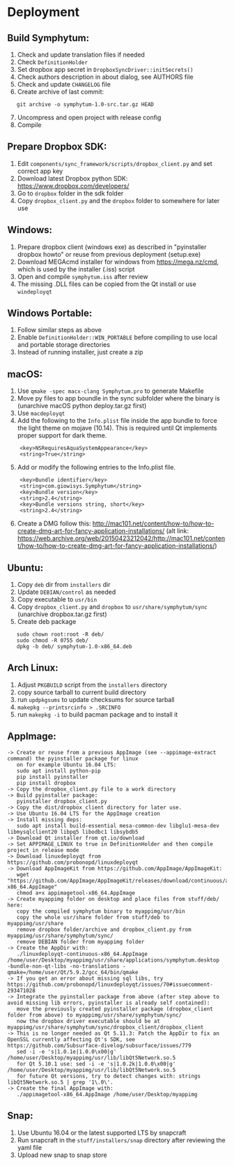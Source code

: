Deployment
==========

Build Symphytum:
----------------

1. Check and update translation files if needed
2. Check `DefinitionHolder`
3. Set dropbox app secret in `DropboxSyncDriver::initSecrets()`
4. Check authors description in about dialog, see AUTHORS file
5. Check and update `CHANGELOG` file
6. Create archive of last commit:
```
   git archive -o symphytum-1.0-src.tar.gz HEAD
```
7. Uncompress and open project with release config
8. Compile

Prepare Dropbox SDK:
----------------
1. Edit `components/sync_framework/scripts/dropbox_client.py`
   and set correct app key
2. Download latest Dropbox python SDK:
   https://www.dropbox.com/developers/
4. Go to `dropbox` folder in the sdk folder
5. Copy `dropbox_client.py` and the `dropbox` folder to somewhere for later use

Windows:
----------------
1. Prepare dropbox client (windows exe) as described in "pyinstaller dropbox howto" or reuse from previous deployment (setup.exe)
2. Download MEGAcmd installer for windows from https://mega.nz/cmd, which is used by the installer (.iss) script
3. Open and compile `symphytum.iss` after review
4. The missing .DLL files can be copied from the Qt install or use `windeployqt`

Windows Portable:
----------------
1. Follow similar steps as above
2. Enable `DefinitionHolder::WIN_PORTABLE` before compiling to use local and portable storage directories
3. Instead of running installer, just create a zip

macOS:
----------------
1. Use `qmake -spec macx-clang Symphytum.pro` to generate Makefile
2. Move py files to app boundle in the sync subfolder where the binary is (unarchive macOS python deploy.tar.gz first)
3. Use `macdeployqt`
4. Add the following to the `Info.plist` file inside the app bundle to force the light theme on mojave (10.14). This is required until Qt implements proper support for dark theme.
```
    <key>NSRequiresAquaSystemAppearance</key>
    <string>True</string>
```
5. Add or modify the following entries to the Info.plist file.
```
    <key>Bundle identifier</key>
    <string>com.giowisys.Symphytum</string>
    <key>Bundle version</key>
    <string>2.4</string>
    <key>Bundle versions string, short</key>
    <string>2.4</string>
```
6. Create a DMG follow this: http://mac101.net/content/how-to/how-to-create-dmg-art-for-fancy-application-installations/
   (alt link: https://web.archive.org/web/20150423212042/http://mac101.net/content/how-to/how-to-create-dmg-art-for-fancy-application-installations/)

Ubuntu:
----------------
1. Copy `deb` dir from `installers` dir
2. Update `DEBIAN/control` as needed
3. Copy executable to `usr/bin`
4. Copy `dropbox_client.py` and `dropbox` to `usr/share/symphytum/sync` (unarchive dropbox.tar.gz first)
5. Create deb package
```
   sudo chown root:root -R deb/
   sudo chmod -R 0755 deb/
   dpkg -b deb/ symphytum-1.0-x86_64.deb
```

Arch Linux:
----------------
1. Adjust `PKGBUILD` script from the `installers` directory
2. copy source tarball to current build directory
3. run `updpkgsums` to update checksums for source tarball
4. `makepkg --printsrcinfo > .SRCINFO`
5. run `makepkg -i` to build pacman package and to install it

AppImage:
----------------
```
-> Create or reuse from a previous AppImage (see --appimage-extract command) the pyinstaller package for linux
   on for example Ubuntu 16.04 LTS:
   sudo apt install python-pip
   pip install pyinstaller
   pip install dropbox
-> Copy the dropbox_client.py file to a work directory
-> Build pyinstaller package:
   pyinstaller dropbox_client.py
-> Copy the dist/dropbox_client directory for later use.
-> Use Ubuntu 16.04 LTS for the AppImage creation
-> Install missing deps:
   sudo apt install build-essential mesa-common-dev libglu1-mesa-dev libmysqlclient20 libpq5 libodbc1 libsybdb5
-> Download Qt installer from qt.io/download
-> Set APPIMAGE_LINUX to true in DefinitionHolder and then compile project in release mode
-> Download linuxdeployqt from https://github.com/probonopd/linuxdeployqt
-> Download AppImageKit from https://github.com/AppImage/AppImageKit:
   wget "https://github.com/AppImage/AppImageKit/releases/download/continuous/appimagetool-x86_64.AppImage"
   chmod a+x appimagetool-x86_64.AppImage
-> Create myappimg folder on desktop and place files from stuff/deb/ here:
   copy the compiled symphytum binary to myappimg/usr/bin
   copy the whole usr/share folder from stuff/deb to myappimg/usr/share
   remove dropbox folder/archive and dropbox_client.py from myappimg/usr/share/symphytum/sync/
   remove DEBIAN folder from myappimg folder
-> Create the AppDir with:
   ./linuxdeployqt-continuous-x86_64.AppImage /home/user/Desktop/myappimg/usr/share/applications/symphytum.desktop  -bundle-non-qt-libs -no-translations -qmake=/home/user/Qt/5.9.2/gcc_64/bin/qmake
-> If you get an error about missing sql libs, try https://github.com/probonopd/linuxdeployqt/issues/70#issuecomment-293471028
-> Integrate the pyinstaller package from above (after step above to avoid missing lib errors, pyinstaller is already self contained):
   move the previously created pyinstaller package (dropbox_client folder from above) to myappimg/usr/share/symphytum/sync/
   now the dropbox driver executable should be at myappimg/usr/share/symphytum/sync/dropbox_client/dropbox_client
-> This is no longer needed as Qt 5.11.3: Patch the AppDir to fix an OpenSSL currently affecting Qt's SDK, see https://github.com/Subsurface-divelog/subsurface/issues/779
   sed -i -e 's|1.0.1e|1.0.0\x00|g' /home/user/Desktop/myappimg/usr/lib/libQt5Network.so.5
   for Qt 5.10.1 use: sed -i -e 's|1.0.2k|1.0.0\x00|g' /home/user/Desktop/myappimg/usr/lib/libQt5Network.so.5
   for future Qt versions, try to detect changes with: strings libQt5Network.so.5 | grep '1\.0\'.
-> Create the final AppImage with:
   ./appimagetool-x86_64.AppImage /home/user/Desktop/myappimg
```

Snap:
----------------
1. Use Ubuntu 16.04 or the latest supported LTS by snapcraft
2. Run snapcraft in the `stuff/installers/snap` directory after reviewing the yaml file
3. Upload new snap to snap store
